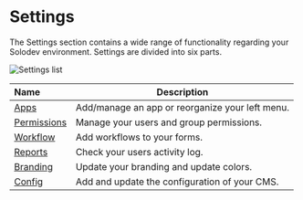 # Settings

The Settings section contains a wide range of functionality regarding your Solodev environment. Settings are divided into six parts.

<p><img src="../../../images/admin/settings/settings.jpg" alt="Settings list"></p>

**Name** | **Description** 
:--- | ---
<a href="/admin/settings/apps/">Apps</a> | Add/manage an app or reorganize your left menu. 
<a href="/admin/settings/permissions/">Permissions</a> | Manage your users and group permissions.
<a href="/admin/settings/workflow/">Workflow</a> | Add workflows to your forms.
<a href="/admin/settings/reports/">Reports</a> | Check your users activity log.
<a href="/admin/settings/branding/">Branding</a> | Update your branding and update colors.
<a href="/admin/settings/config/">Config</a> | Add and update the configuration of your CMS.